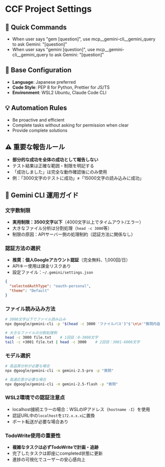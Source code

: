# CCF Project Settings

## 🎯 Quick Commands
- When user says "gem [question]", use mcp__gemini-cli__gemini_query to ask Gemini: "[question]"
- When user says "gemini [question]", use mcp__gemini-cli__gemini_query to ask Gemini: "[question]"

## 🚀 Base Configuration
- **Language**: Japanese preferred
- **Code Style**: PEP 8 for Python, Prettier for JS/TS
- **Environment**: WSL2 Ubuntu, Claude Code CLI

## 💡 Automation Rules
- Be proactive and efficient
- Complete tasks without asking for permission when clear
- Provide complete solutions

## ⚠️ 重要な報告ルール
- **部分的な成功を全体の成功として報告しない**
- テスト結果は正確な範囲・制限を明記する
- 「成功しました」は完全な動作確認後にのみ使用
- 例：「3000文字のテストに成功」≠「15000文字の読み込みに成功」

## 🤖 Gemini CLI 運用ガイド

### 文字数制限
- **実用制限：3500文字以下**（4000文字以上でタイムアウト/エラー）
- 大きなファイル分析は分割処理（`head -c 3000`等）
- 制限の原因：APIサーバー側の処理制約（認証方法に関係なし）

### 認証方法の選択
- **推奨：個人Googleアカウント認証**（完全無料、1,000回/日）
- APIキー使用は課金リスクあり
- 設定ファイル：`~/.gemini/settings.json`
```json
{
  "selectedAuthType": "oauth-personal",
  "theme": "Default"
}
```

### ファイル読み込み方法
```bash
# 3000文字以下でファイル読み込み
npx @google/gemini-cli -p "$(head -c 3000 'ファイルパス')"$'\n\n'"質問内容"

# 大きなファイルの分割処理例
head -c 3000 file.txt    # 1回目：0-3000文字
tail -c +3001 file.txt | head -c 3000    # 2回目：3001-6000文字
```

### モデル選択
```bash
# 高品質分析が必要な場合
npx @google/gemini-cli -m gemini-2.5-pro -p "質問"

# 高速応答が必要な場合
npx @google/gemini-cli -m gemini-2.5-flash -p "質問"
```

### WSL2環境での認証注意点
- localhost接続エラーの場合：WSLのIPアドレス（`hostname -I`）を使用
- 認証URL中の`localhost`を`172.x.x.x`に置換
- ポート転送が必要な場合あり

### TodoWrite使用の重要性
- **複雑なタスクは必ずTodoWriteで計画・追跡**
- 完了したタスクは即座にcompleted状態に更新
- 進捗の可視化でユーザーの安心感向上